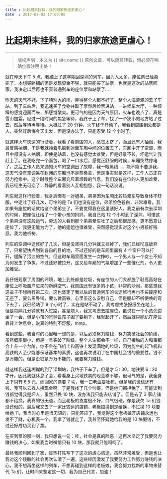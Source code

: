 ```yaml
---
title : 比起期末挂科，我的归家旅途更虐心！
date  : 2017-07-02 17:00:00
---
```


# 比起期末挂科，我的归家旅途更虐心！
***
> 版权声明：本文为 {{ site.name }} 原创文章，可以随意转载，但必须在明确位置注明出处！ 

就在昨天下午 5 点，我踏上了这学期回深圳的列车，因为人太多，座位票已经卖完了，本想买卧铺的但是发现资金不够，就只能买了站票，也就是这次的站票回家，我决定以后再也不买普通列车的座位票和站票了...

昨天的天气不好，下了特别大的雨，弄得整个人都不好了，整个人湿漉漉的去了车站。到了车站后，我迅速买了食物并取了票然后检票进站，一进候车大厅，一种烦躁的感觉迎面而来，那感觉酸爽。更可气的是因为天气原因，火车也晚点了，真是雪山加霜，经过一段时间的焦急等待，我终于上了车，找了一个狭小的地方站了过去，然后等待再等待。大概过了 20 分钟，火车终于开动了，我看到周围到处都是人，突然好后悔今天出发，但是没办法了，只能忍受 12 个小时了。

就这样火车快速的行驶着，我看了看周围的人，感觉太挤了，而且还有人抽烟，我最反感抽烟，于是我就拎着电脑到对面车厢中间的位置去了，车厢中开了空调，而且中部没有人抽烟，即使是站着，也没有感觉太难受，但是好景不长，坏运气让我赶上了。在我吃完一个面包，喝了一口水后，感觉正舒服的时候，车厢突然停电了，之后工作人员来通知火车的空调出了故障，我一眼黑线...，能不能不要逗我，这天气没有空调呆在封闭的车厢岂不是蒸桑拿，但是事实就是这样，工作人员正在努力抢修中。这个时候整个车厢充斥着烦躁的气息，我们没有座位的人更加难受，我已经生无可恋了，静静的看着别人互相抱怨，我一句话没说。


列车就这样行驶着，我身后面有一对姐弟，弟弟因为车厢比较热晕车导致身体不舒服，中途吐了好几次，可怜的是 Ta 们也没有座位，弟弟脸色苍白，非常难看。我如果有座位的话就给这个弟弟坐了，不要觉得我在这里装好人，我之前有次去深圳的时候，把座位让给了一个带小孩的妈妈，我自己站 12 个小时到了深圳。可惜这个弟弟没有这般运气，旁边的人看到那个弟弟晕车吐了之后都很反感，更不愿意让座位了，我更无能为力了，他的姐姐也很难受，突然感觉现实对这个小男孩好残忍，我为他祈祷。

列车的空调中途修好了几次，但是没坚持几分钟就又挂掉了，我们已经彻底放弃了，只希望快点到到各自的目的地，不过还好的是车厢里面有 4 个窗户可以打开，缓解了污浊的空气。但这时车厢里面发生一次挣吵，一个男人与一个女士不知为何发生了争执，不过还好被拉开，这又给车厢的气氛增加了一些催化剂，令人更加难受。


我仔细观察了周围的环境，地上到处都是垃圾，有座位的人们大都脱了鞋高高站在座位上呼吸窗户进来的新鲜空气，我周围还有很多的小孩，非常的吵闹，那感觉我这辈子不想再有第二次，这也坚定了我以后的普通列车的长途旅行再也不买硬座和无座了，要么买卧铺，要么做高铁。心里虽这么安慰自己，但是腿却不听使唤的弯下去了，我已经站了 8 个小时了，实在是站不动了。我考虑找张报纸坐在地上，但是每隔几分钟就有人过路，甚是烦人，我又考虑去蹭座位，虽说在一个小孩旁边坐了一会，但是小孩的爸爸说孩子困了要躺下，我就起开了，然后就只能趴在座位靠背上休息会，说真的特别不舒服，mmp。

看到这些，我当时的心里唯一想的是，以后必须努力赚钱，努力突破社会的阶级，虽然概率很小，但是一旦突破了阶级，整个人生都会不一样，自己接触的人和事都会上升一个台阶，你不会在飞机上和高铁上发现满地的垃圾，因为能坐的起飞机和高铁的人至少能够保证基本的素质，这也再次说明了在中国社会钱的重要性。钱不是万能的，但是没钱是万万不能的，我要努力赚钱。


就这样我迷迷糊糊的到了深圳站，我终于下车了，但是才 5 : 30，地铁要 6 : 20 才开。因此我就休息了会，看看身上买地铁票的现金够不够，很可气的是，我全身上下只有 6.5 元，而回家的票要 7 块，我一口老血要吐死，但是我的微信还有钱，我可以去找人换现金啊。于是我找了几个帅哥，但是他们都拒绝了，可能谈到钱都觉得我是坏人，虽然只换 10 块，没办法我只能去店铺了。但是去了 3 家店铺都不给换，我真的很无语，而且老板的态度很不好，口气很硬，像是我欠 Ta 们钱没还似的，最后我又去了一家比较远的店铺，老板娘换到是给换，不过换 10 块要给她 11，我当时心里是很无语的，只能答应了，我觉得这个老板娘开店铺永远也发不了财，心机表一个，我拿了钱就走了，我甚至怀疑她给我的是 10 块假钱，不过还好成功买到了票。

在买到票的那一刻，我只想说一句：哇，社会是真的险恶！这再次坚定了我要努力赚钱的决心，如果我当时微信只有 10 块，那我就只能呵呵了。


最终我顺利回到了家，趁热打铁写下了这次的虐心旅途，虽然非常难受，但是也让我对这个残酷的社会再次认清了一遍，这些经历激发了我要努力工作努力赚钱的决心，我不想再坐这样的列车，不想再碰到这样的老板娘，我会努力找新的事物来替代 Ta 们，让时间来鉴定这一切，我为自己代言，加油！
